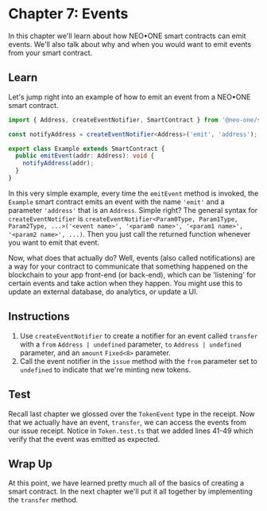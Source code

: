 # Chapter 7: Events

In this chapter we'll learn about how NEO•ONE smart contracts can emit events. We'll also talk about why and when you would want to emit events from your smart contract.

## Learn

Let's jump right into an example of how to emit an event from a NEO•ONE smart contract.

```typescript
import { Address, createEventNotifier, SmartContract } from '@neo-one/smart-contract';

const notifyAddress = createEventNotifier<Address>('emit', 'address');

export class Example extends SmartContract {
  public emitEvent(addr: Address): void {
    notifyAddress(addr);
  }
}
```

In this very simple example, every time the `emitEvent` method is invoked, the `Example` smart contract emits an event with the name `'emit'` and a parameter `'address'` that is an `Address`. Simple right? The general syntax for `createEventNotifier` is `createEventNotifier<Param0Type, Param1Type, Param2Type, ...>('<event name>', '<param0 name>', '<param1 name>', '<param2 name>', ...)`. Then you just call the returned function whenever you want to emit that event.

Now, what does that actually do? Well, events (also called notifications) are a way for your contract to communicate that something happened on the blockchain to your app front-end (or back-end), which can be 'listening' for certain events and take action when they happen. You might use this to update an external database, do analytics, or update a UI.

## Instructions

  1. Use `createEventNotifier` to create a notifier for an event called `transfer` with a `from` `Address | undefined` parameter, `to` `Address | undefined` parameter, and an `amount` `Fixed<8>` parameter.
  2. Call the event notifier in the `issue` method with the `from` parameter set to `undefined` to indicate that we're minting new tokens.

## Test

Recall last chapter we glossed over the `TokenEvent` type in the receipt. Now that we actually have an event, `transfer`, we can access the events from our issue receipt. Notice in `Token.test.ts` that we added lines 41-49 which verify that the event was emitted as expected.

## Wrap Up

At this point, we have learned pretty much all of the basics of creating a smart contract. In the next chapter we'll put it all together by implementing the `transfer` method.
